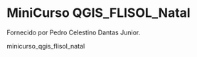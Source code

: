 # MiniCurso QGIS_FLISOL_Natal

Fornecido por Pedro Celestino Dantas Junior.

minicurso_qgis_flisol_natal

